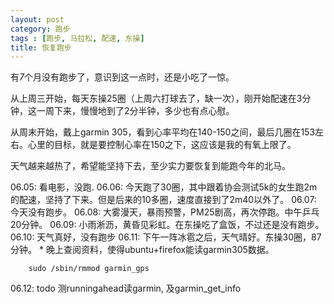 ```yaml
---
layout: post
category: 跑步
tags : [跑步, 马拉松, 配速, 东操]
title: 恢复跑步
---
```


有*7*个月没有跑步了，意识到这一点时，还是小吃了一惊。

从上周三开始，每天东操25圈（上周六打球去了，缺一次），刚开始配速在3分钟，这一周下来，慢慢地到了2分半钟，多少也有点心慰。

从周末开始，戴上garmin 305，看到心率平均在140-150之间，最后几圈在153左右。心里的目标，就是要控制心率在150之下，这应该是我的有氧上限了。

天气越来越热了，希望能坚持下去，至少实力要恢复到能跑今年的北马。

06.05: 看电影，没跑.
06.06: 今天跑了30圈，其中跟着协会测试5k的女生跑2m的配速，坚持了下来。但是后来的10多圈，速度直接到了2m40以外了。
06.07: 今天没有跑步。
06.08: 大雾漫天，暴雨预警，PM25剧高，再次停跑。中午乒乓20分钟。
06.09: 小雨淅沥，黄昏见彩虹。在东操吃了盒饭，不过还是没有跑步。
06.10: 天气真好，没有跑步
06.11: 下午一阵冰雹之后，天气晴好。东操30圈，87分钟。
    * 晚上查阅资料，使得ubuntu+firefox能读garmin305数据。
````
	sudo /sbin/rmmod garmin_gps
````
06.12: todo 测runningahead读garmin, 及garmin_get_info


